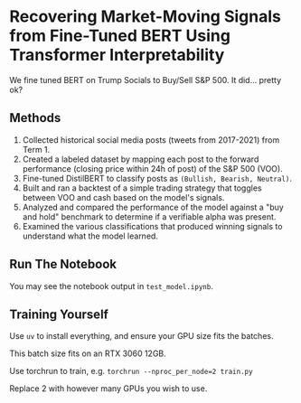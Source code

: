 # Recovering Market-Moving Signals from Fine-Tuned BERT Using Transformer Interpretability

We fine tuned BERT on Trump Socials to Buy/Sell S&P 500. It did... pretty ok?

## Methods

1.  Collected historical social media posts (tweets from 2017-2021) from Term 1.
2.  Created a labeled dataset by mapping each post to the forward performance (closing price within 24h of post) of the S&P 500 (VOO).
3.  Fine-tuned DistilBERT to classify posts as `(Bullish, Bearish, Neutral)`.
4.  Built and ran a backtest of a simple trading strategy that toggles between VOO and cash based on the model's signals.
5.  Analyzed and compared the performance of the model against a "buy and hold" benchmark to determine if a verifiable alpha was present.
6.  Examined the various classifications that produced winning signals to understand what the model learned.

## Run The Notebook

You may see the notebook output in `test_model.ipynb`.

## Training Yourself

Use `uv` to install everything, and ensure your GPU size fits the batches.

This batch size fits on an RTX 3060 12GB.

Use torchrun to train, e.g. `torchrun --nproc_per_node=2 train.py`

Replace 2 with however many GPUs you wish to use.
